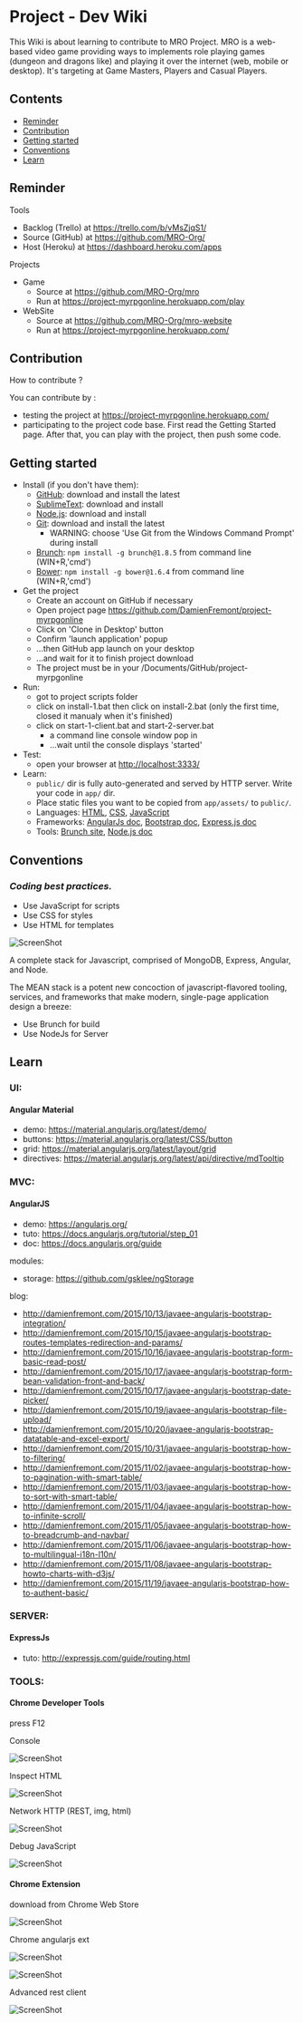 Project - Dev Wiki
=============

This Wiki is about learning to contribute to MRO Project. MRO is a web-based video game providing ways to implements role playing games (dungeon and dragons like) and playing it over the internet (web, mobile or desktop). It's targeting at Game Masters, Players and Casual Players.



## Contents

* [Reminder](#reminder)
* [Contribution](#contribution)
* [Getting started](#getting-started)
* [Conventions](#conventions)
* [Learn](#learn)



## Reminder

Tools
* Backlog (Trello) at https://trello.com/b/vMsZjqS1/
* Source (GitHub) at https://github.com/MRO-Org/
* Host (Heroku) at https://dashboard.heroku.com/apps

Projects
* Game
    * Source at https://github.com/MRO-Org/mro
    * Run at https://project-myrpgonline.herokuapp.com/play
* WebSite 
    * Source at https://github.com/MRO-Org/mro-website
    * Run at https://project-myrpgonline.herokuapp.com/



## Contribution

How to contribute ?

You can contribute by :
* testing the project at https://project-myrpgonline.herokuapp.com/
* participating to the project code base. First read the Getting Started page. After that, you can play with the project, then push some code.



## Getting started

* Install (if you don't have them):
    * [GitHub](https://desktop.github.com): download and install the latest
    * [SublimeText](http://www.sublimetext.com): download and install
    * [Node.js](http://nodejs.org): download and install
    * [Git](https://git-scm.com/download/win): download and install the latest
        * WARNING: choose 'Use Git from the Windows Command Prompt' during install
    * [Brunch](http://brunch.io): `npm install -g brunch@1.8.5` from command line (WIN+R,'cmd')
    * [Bower](http://bower.io): `npm install -g bower@1.6.4` from command line (WIN+R,'cmd')
* Get the project
    * Create an account on GitHub if necessary
    * Open project page https://github.com/DamienFremont/project-myrpgonline
    * Click on 'Clone in Desktop' button
    * Confirm 'launch application' popup
    * ...then GitHub app launch on your desktop
    * ...and wait for it to finish project download
    * The project must be in your <user folder>/Documents/GitHub/project-myrpgonline
* Run:
    * got to project scripts folder
    * click on install-1.bat then click on install-2.bat (only the first time, closed it manualy when it's finished)
    * click on start-1-client.bat and start-2-server.bat
        * a command line console window pop in
        * ...wait until the console displays 'started'
* Test:
    * open your browser at [http://localhost:3333/](http://localhost:3333/)
* Learn:
    * `public/` dir is fully auto-generated and served by HTTP server.  Write your code in `app/` dir.
    * Place static files you want to be copied from `app/assets/` to `public/`.
    * Languages: [HTML](http://www.w3schools.com/html/), [CSS](http://www.w3schools.com/css/), [JavaScript](http://www.w3schools.com/js/)
    * Frameworks: [AngularJs doc](https://docs.angularjs.org/guide), [Bootstrap doc](http://getbootstrap.com/getting-started/#examples), [Express.js doc](http://expressjs.com/guide/routing.html)
    * Tools: [Brunch site](http://brunch.io), [Node.js doc](http://www.tutorialspoint.com/nodejs/)



## Conventions
### *Coding best practices.*

* Use JavaScript for scripts
* Use CSS for styles
* Use HTML for templates

![ScreenShot](resources/mean-logo.png)

A complete stack for Javascript, comprised of MongoDB, Express, Angular, and Node.

The MEAN stack is a potent new concoction of javascript-flavored tooling, services, and frameworks that make modern, single-page application design a breeze:

* Use Brunch for build
* Use NodeJs for Server

## Learn

### UI:

#### Angular Material
* demo: https://material.angularjs.org/latest/demo/
* buttons: https://material.angularjs.org/latest/CSS/button
* grid: https://material.angularjs.org/latest/layout/grid
* directives: https://material.angularjs.org/latest/api/directive/mdTooltip

### MVC:

#### AngularJS
* demo: https://angularjs.org/
* tuto: https://docs.angularjs.org/tutorial/step_01
* doc: https://docs.angularjs.org/guide

modules:
* storage: https://github.com/gsklee/ngStorage

blog:
* http://damienfremont.com/2015/10/13/javaee-angularjs-bootstrap-integration/
* http://damienfremont.com/2015/10/15/javaee-angularjs-bootstrap-routes-templates-redirection-and-params/
* http://damienfremont.com/2015/10/16/javaee-angularjs-bootstrap-form-basic-read-post/
* http://damienfremont.com/2015/10/17/javaee-angularjs-bootstrap-form-bean-validation-front-and-back/
* http://damienfremont.com/2015/10/17/javaee-angularjs-bootstrap-date-picker/
* http://damienfremont.com/2015/10/19/javaee-angularjs-bootstrap-file-upload/
* http://damienfremont.com/2015/10/20/javaee-angularjs-bootstrap-datatable-and-excel-export/
* http://damienfremont.com/2015/10/31/javaee-angularjs-bootstrap-how-to-filtering/
* http://damienfremont.com/2015/11/02/javaee-angularjs-bootstrap-how-to-pagination-with-smart-table/
* http://damienfremont.com/2015/11/03/javaee-angularjs-bootstrap-how-to-sort-with-smart-table/
* http://damienfremont.com/2015/11/04/javaee-angularjs-bootstrap-how-to-infinite-scroll/
* http://damienfremont.com/2015/11/05/javaee-angularjs-bootstrap-how-to-breadcrumb-and-navbar/
* http://damienfremont.com/2015/11/06/javaee-angularjs-bootstrap-how-to-multilingual-i18n-l10n/
* http://damienfremont.com/2015/11/08/javaee-angularjs-bootstrap-howto-charts-with-d3js/
* http://damienfremont.com/2015/11/19/javaee-angularjs-bootstrap-how-to-authent-basic/


### SERVER:

#### ExpressJs
* tuto: http://expressjs.com/guide/routing.html



### TOOLS:

#### Chrome Developer Tools
press F12

Console

![ScreenShot](resources/webtools-01.png)

Inspect HTML

![ScreenShot](resources/webtools-02.png)

Network HTTP (REST, img, html)

![ScreenShot](resources/webtools-03.png)

Debug JavaScript

![ScreenShot](resources/webtools-04.png)

#### Chrome Extension

download from Chrome Web Store

![ScreenShot](resources/webtools-00.png)

Chrome angularjs ext

![ScreenShot](resources/webtools-06.png)

![ScreenShot](resources/webtools-07.png)

Advanced rest client 

![ScreenShot](resources/webtools-05.png)
